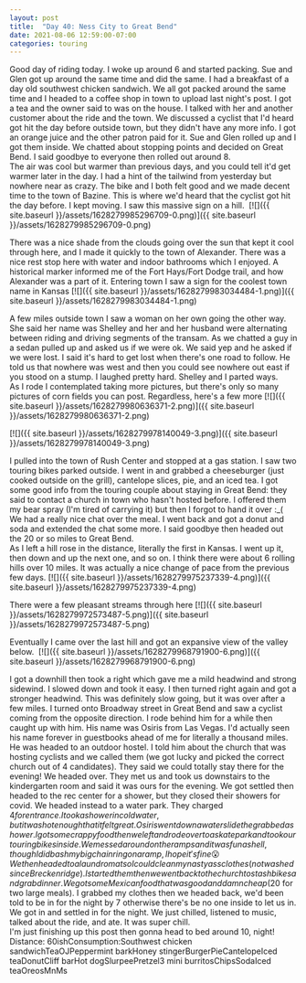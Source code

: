 ```yaml
---
layout: post
title:  "Day 40: Ness City to Great Bend"
date: 2021-08-06 12:59:00-07:00
categories: touring
---
```

Good day of riding today. I woke up around 6 and started packing. Sue and Glen got up around the same time and did the same. I had a breakfast of a day old southwest chicken sandwich. We all got packed around the same time and I headed to a coffee shop in town to upload last night's post. I got a tea and the owner said to was on the house. I talked with her and another customer about the ride and the town. We discussed a cyclist that I'd heard got hit the day before outside town, but they didn't have any more info. I got an orange juice and the other patron paid for it. Sue and Glen rolled up and I got them inside. We chatted about stopping points and decided on Great Bend. I said goodbye to everyone then rolled out around 8.  
The air was cool but warmer than previous days, and you could tell it'd get warmer later in the day. I had a hint of the tailwind from yesterday but nowhere near as crazy. The bike and I both felt good and we made decent time to the town of Bazine. This is where we'd heard that the cyclist got hit the day before. I kept moving. I saw this massive sign on a hill. 
[![]({{ site.baseurl }}/assets/1628279985296709-0.png)]({{ site.baseurl }}/assets/1628279985296709-0.png)
  
There was a nice shade from the clouds going over the sun that kept it cool through here, and I made it quickly to the town of Alexander. There was a nice rest stop here with water and indoor bathrooms which I enjoyed. A historical marker informed me of the Fort Hays/Fort Dodge trail, and how Alexander was a part of it. Entering town I saw a sign for the coolest town name in Kansas
[![]({{ site.baseurl }}/assets/1628279983034484-1.png)]({{ site.baseurl }}/assets/1628279983034484-1.png)
  
A few miles outside town I saw a woman on her own going the other way. She said her name was Shelley and her and her husband were alternating between riding and driving segments of the transam. As we chatted a guy in a sedan pulled up and asked us if we were ok. We said yep and he asked if we were lost. I said it's hard to get lost when there's one road to follow. He told us that nowhere was west and then you could see nowhere out east if you stood on a stump. I laughed pretty hard. Shelley and I parted ways.  
As I rode I contemplated taking more pictures, but there's only so many pictures of corn fields you can post. Regardless, here's a few more
[![]({{ site.baseurl }}/assets/1628279980636371-2.png)]({{ site.baseurl }}/assets/1628279980636371-2.png)

[![]({{ site.baseurl }}/assets/1628279978140049-3.png)]({{ site.baseurl }}/assets/1628279978140049-3.png)
  
I pulled into the town of Rush Center and stopped at a gas station. I saw two touring bikes parked outside. I went in and grabbed a cheeseburger (just cooked outside on the grill), cantelope slices, pie, and an iced tea. I got some good info from the touring couple about staying in Great Bend: they said to contact a church in town who hasn't hosted before. I offered them my bear spray (I'm tired of carrying it) but then I forgot to hand it over :\_( We had a really nice chat over the meal. I went back and got a donut and soda and extended the chat some more. I said goodbye then headed out the 20 or so miles to Great Bend.   
As I left a hill rose in the distance, literally the first in Kansas. I went up it, then down and up the next one, and so on. I think there were about 6 rolling hills over 10 miles. It was actually a nice change of pace from the previous few days.
[![]({{ site.baseurl }}/assets/1628279975237339-4.png)]({{ site.baseurl }}/assets/1628279975237339-4.png)
  
There were a few pleasant streams through here
[![]({{ site.baseurl }}/assets/1628279972573487-5.png)]({{ site.baseurl }}/assets/1628279972573487-5.png)
  
Eventually I came over the last hill and got an expansive view of the valley below. 
[![]({{ site.baseurl }}/assets/1628279968791900-6.png)]({{ site.baseurl }}/assets/1628279968791900-6.png)
  
I got a downhill then took a right which gave me a mild headwind and strong sidewind. I slowed down and took it easy. I then turned right again and got a stronger headwind. This was definitely slow going, but it was over after a few miles. I turned onto Broadway street in Great Bend and saw a cyclist coming from the opposite direction. I rode behind him for a while then caught up with him. His name was Osiris from Las Vegas. I'd actually seen his name forever in guestbooks ahead of me for literally a thousand miles. He was headed to an outdoor hostel. I told him about the church that was hosting cyclists and we called them (we got lucky and picked the correct church out of 4 candidates). They said we could totally stay there for the evening! We headed over. They met us and took us downstairs to the kindergarten room and said it was ours for the evening. We got settled then headed to the rec center for a shower, but they closed their showers for covid. We headed instead to a water park. They charged $4 for entrance. I took a shower in cold water, but it was hot enough that it felt great. Osiris went down a water slide the grabbed a shower. I got some crappy food then we left and rode over to a skate park and took our touring bikes inside. We messed around on the ramps and it was fun as hell, though I did bash my big chainring on a ramp, I hope it's fine 😮  
We then headed to a laundromat so I could clean my nasty ass clothes (not washed since Breckenridge). I started them then we went back to the church to stash bikes and grab dinner. We got some Mexican food that was good and damn cheap ($20 for two large meals). I grabbed my clothes then we headed back, we'd been told to be in for the night by 7 otherwise there's be no one inside to let us in. We got in and settled in for the night. We just chilled, listened to music, talked about the ride, and ate. It was super chill.   
I'm just finishing up this post then gonna head to bed around 10, night!  
Distance: 60ishConsumption:Southwest chicken sandwichTeaOJPeppermint barkHoney stingerBurgerPieCantelopeIced teaDonutCliff barHot dogSlurpeePretzel3 mini burritosChipsSodaIced teaOreosMnMs
